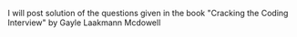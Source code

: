 
I will post solution of the questions given in the book "Cracking the Coding Interview" by Gayle Laakmann Mcdowell
